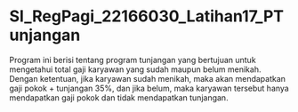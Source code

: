 # SI_RegPagi_22166030_Latihan17_PTunjangan
Program ini berisi tentang program tunjangan yang bertujuan untuk mengetahui total gaji karyawan yang sudah maupun belum menikah. Dengan ketentuan, jika karyawan sudah menikah, maka akan mendapatkan gaji pokok + tunjangan 35%, dan jika belum, maka karyawan tersebut hanya mendapatkan gaji pokok dan tidak mendapatkan tunjangan.

